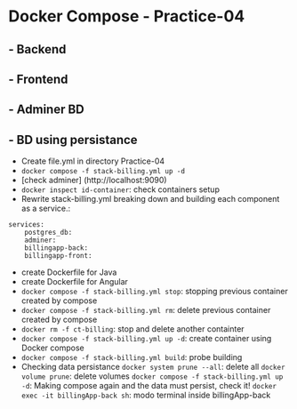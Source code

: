 # Docker Compose - Practice-04
##	- Backend
##	- Frontend
##	- Adminer BD
##	- BD using persistance

- Create file.yml in directory Practice-04
- `docker compose -f stack-billing.yml up -d`
- [check adminer] (http://localhost:9090)
- `docker inspect id-container`: check containers setup
- Rewrite stack-billing.yml breaking down and building each component as a service.:
```
services:
	postgres_db:
	adminer:
	billingapp-back:
	billingapp-front:
```
- create Dockerfile for Java
- create Dockerfile for Angular
- `docker compose -f stack-billing.yml stop`: stopping previous container created by compose
- `docker compose -f stack-billing.yml rm`: delete previous container created by compose
- `docker rm -f ct-billing`: stop and delete another containter
- `docker compose -f stack-billing.yml up -d`: create container using Docker compose
- `docker compose -f stack-billing.yml build`: probe building
- Checking data persistance
`docker system prune --all`: delete all
`docker volume prune`: delete volumes
`docker compose -f stack-billing.yml up -d`: Making compose again and the data must persist, check it!
`docker exec -it billingApp-back sh`: modo terminal inside billingApp-back